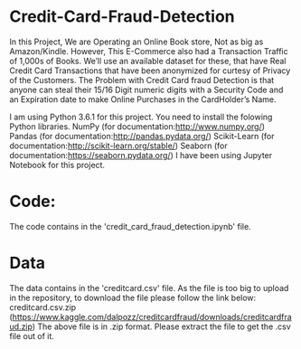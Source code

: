 # Credit-Card-Fraud-Detection
In this Project, We are Operating an Online Book store, Not as big as Amazon/Kindle. However, This E-Commerce also had a Transaction Traffic of 1,000s of Books. We’ll use an available dataset for these, that have Real Credit Card Transactions that have been anonymized for curtesy of Privacy of the Customers. The Problem with Credit Card fraud Detection is that anyone can steal their 15/16 Digit numeric digits with a Security Code and an Expiration date to make Online Purchases in the CardHolder’s Name.

I am using Python 3.6.1 for this project. You need to install the folowing Python libraries.
  NumPy (for documentation:http://www.numpy.org/)
  Pandas (for documentation:http://pandas.pydata.org/)
  Scikit-Learn (for documentation:http://scikit-learn.org/stable/)
  Seaborn (for documentation:https://seaborn.pydata.org/)
I have been using Jupyter Notebook for this project.

# Code:
The code contains in the 'credit_card_fraud_detection.ipynb' file.
# Data
The data contains in the 'creditcard.csv' file.
As the file is too big to upload in the repository, to download the file please follow the link below:
creditcard.csv.zip (https://www.kaggle.com/dalpozz/creditcardfraud/downloads/creditcardfraud.zip)
The above file is in .zip format. Please extract the file to get the .csv file out of it.
